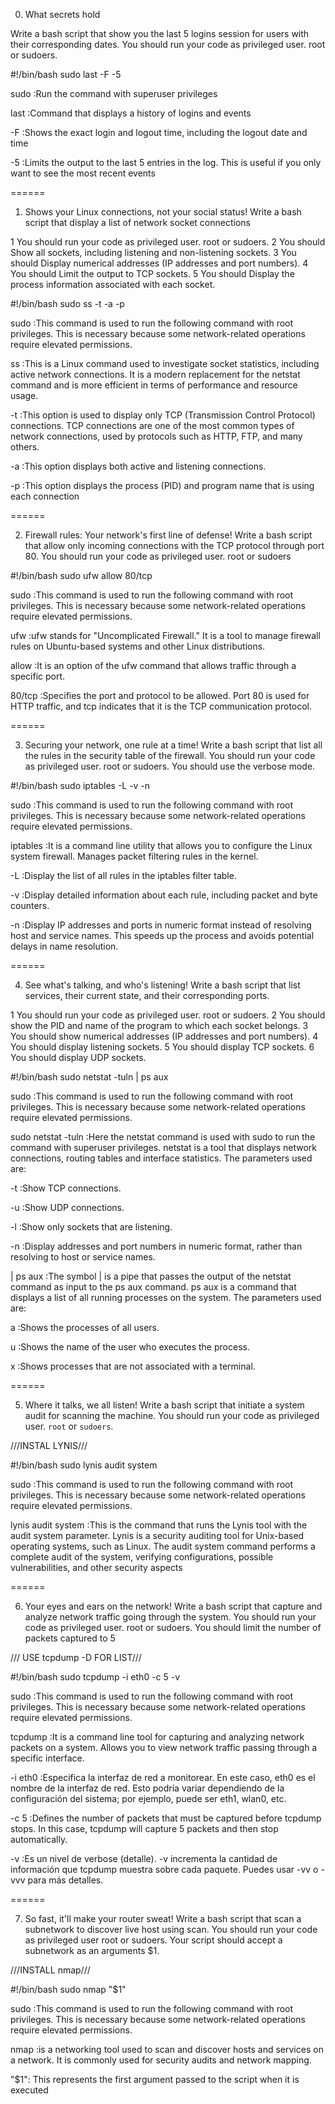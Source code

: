 0. What secrets hold

Write a bash script that show you the last 5 logins session for users with their corresponding dates.
You should run your code as privileged user. root or sudoers.

#!/bin/bash
sudo last -F -5

sudo
:Run the command with superuser privileges

last
:Command that displays a history of logins and events

-F
:Shows the exact login and logout time, including the logout date and time

-5
:Limits the output to the last 5 entries in the log. This is useful if you only want to see the most recent events

======

1. Shows your Linux connections, not your social status!
Write a bash script that display a list of network socket connections

1 You should run your code as privileged user. root or sudoers.
2 You should Show all sockets, including listening and non-listening sockets.
3 You should Display numerical addresses (IP addresses and port numbers).
4 You should Limit the output to TCP sockets.
5 You should Display the process information associated with each socket.

#!/bin/bash
sudo ss -t -a -p

sudo
:This command is used to run the following command with root privileges. This is necessary because some network-related operations require elevated permissions.

ss
:This is a Linux command used to investigate socket statistics, including active network connections. It is a modern replacement for the netstat command and is more efficient in terms of performance and resource usage.

-t
:This option is used to display only TCP (Transmission Control Protocol) connections. TCP connections are one of the most common types of network connections, used by protocols such as HTTP, FTP, and many others.

-a
:This option displays both active and listening connections.

-p
:This option displays the process (PID) and program name that is using each connection

======

2. Firewall rules: Your network's first line of defense!
Write a bash script that allow only incoming connections with the TCP protocol through port 80.
You should run your code as privileged user. root or sudoers

#!/bin/bash
sudo ufw allow 80/tcp

sudo
:This command is used to run the following command with root privileges. This is necessary because some network-related operations require elevated permissions.

ufw
:ufw stands for "Uncomplicated Firewall." It is a tool to manage firewall rules on Ubuntu-based systems and other Linux distributions.


allow
:It is an option of the ufw command that allows traffic through a specific port.

80/tcp
:Specifies the port and protocol to be allowed. Port 80 is used for HTTP traffic, and tcp indicates that it is the TCP communication protocol.

======

3. Securing your network, one rule at a time!
Write a bash script that list all the rules in the security table of the firewall.
You should run your code as privileged user. root or sudoers.
You should use the verbose mode.

#!/bin/bash
sudo iptables -L -v -n

sudo
:This command is used to run the following command with root privileges. This is necessary because some network-related operations require elevated permissions.

iptables
:It is a command line utility that allows you to configure the Linux system firewall. Manages packet filtering rules in the kernel.

-L
:Display the list of all rules in the iptables filter table.

-v
:Display detailed information about each rule, including packet and byte counters.


-n
:Display IP addresses and ports in numeric format instead of resolving host and service names. This speeds up the process and avoids potential delays in name resolution.

======

4. See what's talking, and who's listening!
Write a bash script that list services, their current state, and their corresponding ports.

1 You should run your code as privileged user. root or sudoers.
2 You should show the PID and name of the program to which each socket belongs.
3 You should show numerical addresses (IP addresses and port numbers).
4 You should display listening sockets.
5 You should display TCP sockets.
6 You should display UDP sockets.

#!/bin/bash
sudo netstat -tuln | ps aux

sudo
:This command is used to run the following command with root privileges. This is necessary because some network-related operations require elevated permissions.

sudo netstat -tuln
:Here the netstat command is used with sudo to run the command with superuser privileges. netstat is a tool that displays network connections, routing tables and interface statistics. The parameters used are:

-t
:Show TCP connections.

-u
:Show UDP connections.

-l
:Show only sockets that are listening.

-n
:Display addresses and port numbers in numeric format, rather than resolving to host or service names.

| ps aux
:The symbol | is a pipe that passes the output of the netstat command as input to the ps aux command. ps aux is a command that displays a list of all running processes on the system. The parameters used are:

a
:Shows the processes of all users.

u
:Shows the name of the user who executes the process.

x
:Shows processes that are not associated with a terminal.

======

5. Where it talks, we all listen!
Write a bash script that initiate a system audit for scanning the machine.
You should run your code as privileged user. `root` or `sudoers`.

///INSTAL LYNIS///

#!/bin/bash
sudo lynis audit system

sudo
:This command is used to run the following command with root privileges. This is necessary because some network-related operations require elevated permissions.


lynis audit system
:This is the command that runs the Lynis tool with the audit system parameter. Lynis is a security auditing tool for Unix-based operating systems, such as Linux. The audit system command performs a complete audit of the system, verifying configurations, possible vulnerabilities, and other security aspects

======

6. Your eyes and ears on the network!
Write a bash script that capture and analyze network traffic going through the system.
You should run your code as privileged user. root or sudoers.
You should limit the number of packets captured to 5

/// USE tcpdump -D FOR LIST///

#!/bin/bash
sudo tcpdump -i eth0 -c 5 -v

sudo
:This command is used to run the following command with root privileges. This is necessary because some network-related operations require elevated permissions.

tcpdump
:It is a command line tool for capturing and analyzing network packets on a system. Allows you to view network traffic passing through a specific interface.

-i eth0
:Especifica la interfaz de red a monitorear. En este caso, eth0 es el nombre de la interfaz de red. Esto podría variar dependiendo de la configuración del sistema; por ejemplo, puede ser eth1, wlan0, etc.


-c 5
:Defines the number of packets that must be captured before tcpdump stops. In this case, tcpdump will capture 5 packets and then stop automatically.

-v
:Es un nivel de verbose (detalle). -v incrementa la cantidad de información que tcpdump muestra sobre cada paquete. Puedes usar -vv o -vvv para más detalles.

======

7. So fast, it'll make your router sweat!
Write a bash script that scan a subnetwork to discover live host using scan.
You should run your code as privileged user root or sudoers.
Your script should accept a subnetwork as an arguments $1.

///INSTALL nmap///

#!/bin/bash
sudo nmap "$1"

sudo
:This command is used to run the following command with root privileges. This is necessary because some network-related operations require elevated permissions.


nmap
:is a networking tool used to scan and discover hosts and services on a network. It is commonly used for security audits and network mapping.

"$1": This represents the first argument passed to the script when it is executed
